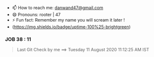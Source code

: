 - 📫 How to reach me: danwand47@gmail.com
- 😄 Pronouns: rooter | 47
- ⚡ Fun fact: Remember my name you will scream it later !
- (https://img.shields.io/badge/uptime-100%25-brightgreen)
### JOB 38 : 11
> Last Git Check by me ==> Tuesday 11 August 2020 11:12:25 AM IST

